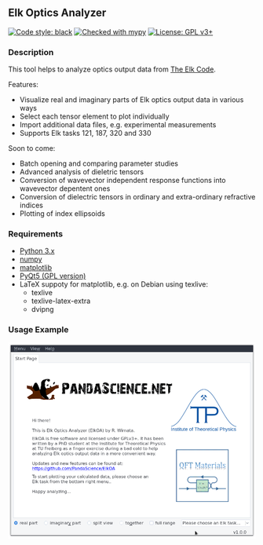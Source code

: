 ## Elk Optics Analyzer
[![Code style: black](https://img.shields.io/badge/code%20style-black-000000.svg)](https://github.com/ambv/black)
[![Checked with mypy](http://www.mypy-lang.org/static/mypy_badge.svg)](http://mypy-lang.org/)
[![License: GPL v3+](https://img.shields.io/badge/license-GPL%20v3%2B-blue.svg)](http://www.gnu.org/licenses/gpl-3.0)

### Description
This tool helps to analyze optics output data from 
[The Elk Code](http://elk.sourceforge.net).

Features:

* Visualize real and imaginary parts of Elk optics output data in various ways
* Select each tensor element to plot individually
* Import additional data files, e.g. experimental measurements
* Supports Elk tasks 121, 187, 320 and 330 

Soon to come:

* Batch opening and comparing parameter studies
* Advanced analysis of dieletric tensors
* Conversion of wavevector independent response functions into wavevector
  depentent ones
* Conversion of dielectric tensors in ordinary and extra-ordinary refractive
  indices
* Plotting of index ellipsoids

### Requirements
* [Python 3.x](https://www.python.org)
* [numpy](https://www.numpy.org/)
* [matplotlib](https://matplotlib.org)
* [PyQt5 (GPL version)](http://pyqt.sourceforge.net/Docs/PyQt5/installation.html)
* LaTeX suppoty for matplotlib, e.g. on Debian using texlive:
	* texlive
	* texlive-latex-extra
	* dvipng

### Usage Example
![](screenshots/basic.gif)
